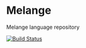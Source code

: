 Melange
=====

Melange language repository

[![Build Status](https://ci.inria.fr/k3al/buildStatus/icon?job=melange-master)](https://ci.inria.fr/k3al/job/melange-master)

